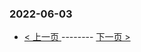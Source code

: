 ### 2022-06-03 
 

- [ < 上一页 ](https://github.com/able8/weibo-hot-record/blob/master/2022-06-02.md) -------- [ 下一页 > ](https://github.com/able8/weibo-hot-record/blob/master/2022-06-04.md)